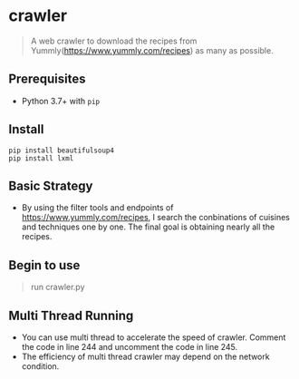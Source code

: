 # crawler
> A web crawler to download the recipes from Yummly(https://www.yummly.com/recipes) as many as possible.

## Prerequisites
- Python 3.7+ with `pip`

## Install

```
pip install beautifulsoup4
pip install lxml
```
## Basic Strategy
- By using the filter tools and endpoints of https://www.yummly.com/recipes, I search the conbinations of cuisines and techniques one by one. The final goal is obtaining nearly all the recipes.

## Begin to use
> run crawler.py

## Multi Thread Running
- You can use multi thread to accelerate the speed of crawler. Comment the code in line 244 and uncomment the code in line 245.
- The efficiency of multi thread crawler may depend on the network condition.
